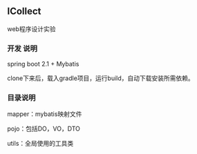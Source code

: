 ## ICollect
web程序设计实验
### 开发 说明
spring boot 2.1 + Mybatis

clone下来后，载入gradle项目，运行build，自动下载安装所需依赖。

### 目录说明
mapper：mybatis映射文件

pojo：包括DO，VO，DTO

utils：全局使用的工具类
